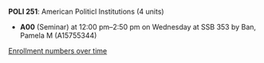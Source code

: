 **POLI 251**: American Politicl Institutions (4 units)

- **A00** (Seminar) at 12:00 pm–2:50 pm on Wednesday at SSB 353 by Ban, Pamela M (A15755344)

[Enrollment numbers over time](./POLI251.tsv)
